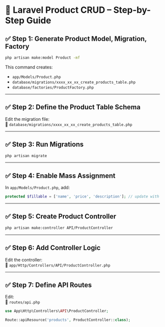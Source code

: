 
# 🚀 Laravel Product CRUD – Step-by-Step Guide

## ✅ Step 1: Generate Product Model, Migration, Factory
```sh
php artisan make:model Product -mf
```
This command creates:
- `app/Models/Product.php`  
- `database/migrations/xxxx_xx_xx_create_products_table.php`  
- `database/factories/ProductFactory.php`  

---

## ✅ Step 2: Define the Product Table Schema  
Edit the migration file:  
📄 `database/migrations/xxxx_xx_xx_create_products_table.php`

---

## ✅ Step 3: Run Migrations
```sh
php artisan migrate
```

---

## ✅ Step 4: Enable Mass Assignment  
In `app/Models/Product.php`, add:
```php
protected $fillable = ['name', 'price', 'description']; // update with your fields
```

---

## ✅ Step 5: Create Product Controller
```sh
php artisan make:controller API/ProductController
```

---

## ✅ Step 6: Add Controller Logic  
Edit the controller:  
📄 `app/Http/Controllers/API/ProductController.php`

---

## ✅ Step 7: Define API Routes  
Edit:  
📄 `routes/api.php`
```php
use App\Http\Controllers\API\ProductController;

Route::apiResource('products', ProductController::class);
```
